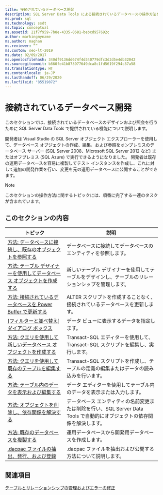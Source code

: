 ```yaml
---
title: 接続されているデータベース開発
description: SQL Server Data Tools による接続されているデータベースの操作方法を確認します。 エンティティの参照、テーブルのデザイン、スクリプトの編集、およびその他のタスクを実行する方法について説明します。
ms.prod: sql
ms.technology: ssdt
ms.topic: conceptual
ms.assetid: 21f7f959-7b8e-4335-8681-bebcd957692c
author: markingmyname
ms.author: maghan
ms.reviewer: “”
ms.custom: seo-lt-2019
ms.date: 02/09/2017
ms.openlocfilehash: 340df9136dd674f4d340779dfc3d2d5e4db32042
ms.sourcegitcommit: b860fe41b873977649dca8c1fd5619f294c37a58
ms.translationtype: HT
ms.contentlocale: ja-JP
ms.lasthandoff: 06/29/2020
ms.locfileid: "85519072"
---
```

# <a name="connected-database-development"></a>接続されているデータベース開発

このセクションでは、接続されているデータベースのデザインおよび照会を行うために SQL Server Data Tools で提供されている機能について説明します。  
  
開発者は Visual Studio の SQL Server オブジェクト エクスプローラーを使用して、データベース オブジェクトの作成、編集、および参照をオンプレミスのデータベース サーバー (SQL Server 2008、Microsoft SQL Server 2012 など) またはオフプレミス (SQL Azure) で実行できるようになりました。 開発者は既存の運用データベースを容易に複製してテスト インスタンスを作成し、これに対して追加の開発作業を行い、変更を元の運用データベースに公開することができます。  
  
> [!NOTE]  
> このセクションの操作方法に関するトピックには、順番に完了する一連のタスクが含まれています。  
  
## <a name="in-this-section"></a>このセクションの内容  
  
|トピック|説明|  
|---------|---------------|  
|[方法:  データベースに接続し、既存のオブジェクトを参照する](../ssdt/how-to-connect-to-a-database-and-browse-existing-objects.md)|データベースに接続してデータベースのエンティティを参照します。|  
|[方法:  テーブル デザイナーを使用してデータベース オブジェクトを作成する](../ssdt/how-to-create-database-objects-using-table-designer.md)|新しいテーブル デザイナーを使用してテーブルをデザインし、テーブルのリレーションシップを管理します。|  
|[方法:  接続されているデータベースを Power Buffer で更新する](../ssdt/how-to-update-a-connected-database-with-power-buffer.md)|ALTER スクリプトを作成することなく、接続されているデータベースを更新します。|  
|[[フィルターと並べ替え] ダイアログ ボックス](../ssdt/filter-and-sort-dialog-box.md)|データ ビューに表示するデータを指定します。|  
|[方法:  クエリを使用して新しいデータベース オブジェクトを作成する](../ssdt/how-to-create-new-database-objects-using-queries.md)|Transact\-SQL エディターを使用して、Transact\-SQL スクリプトを編集し、実行します。|  
|[方法:  クエリを使用して既存のテーブルを編集する](../ssdt/how-to-edit-an-existing-table-using-queries.md)|Transact\-SQL スクリプトを作成し、テーブルの定義の編集またはデータの読み込みを行います。|  
|[方法:  テーブル内のデータを表示および編集する](../ssdt/how-to-view-and-edit-data-in-a-table.md)|データ エディターを使用してテーブル内のデータを表示または入力します。|  
|[方法:  オブジェクトを削除し、依存関係を解決する](../ssdt/how-to-delete-objects-and-resolve-dependencies.md)|データベース エンティティの名前変更または削除を行い、SQL Server Data Tools で自動的にオブジェクトの依存関係を解決します。|  
|[方法:  既存のデータベースを複製する](../ssdt/how-to-clone-an-existing-database.md)|運用データベースから開発用データベースを作成します。|  
|[.dacpac ファイルの抽出、発行、および登録](../ssdt/extract-publish-and-register-dacpac-files.md)|.dacpac ファイルを抽出および公開する方法について説明します。|  
  
## <a name="related-sections"></a>関連項目

[テーブルとリレーションシップの管理およびエラーの修正](../ssdt/manage-tables-relationships-and-fix-errors.md)